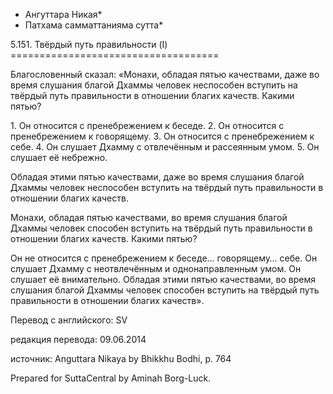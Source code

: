 * Ангуттара Никая*
* Патхама самматтанияма сутта*

5\.151\. Твёрдый путь правильности \(I\)
\=\=\=\=\=\=\=\=\=\=\=\=\=\=\=\=\=\=\=\=\=\=\=\=\=\=\=\=\=\=\=\=\=\=\=\=

Благословенный сказал: «Монахи, обладая пятью качествами, даже во время слушания благой Дхаммы человек неспособен вступить на твёрдый путь правильности в отношении благих качеств\. Какими пятью?

1\. Он относится с пренебрежением к беседе\.
2\. Он относится с пренебрежением к говорящему\.
3\. Он относится с пренебрежением к себе\.
4\. Он слушает Дхамму с отвлечённым и рассеянным умом\.
5\. Он слушает её небрежно\.

Обладая этими пятью качествами, даже во время слушания благой Дхаммы человек неспособен вступить на твёрдый путь правильности в отношении благих качеств\.

Монахи, обладая пятью качествами, во время слушания благой Дхаммы человек способен вступить на твёрдый путь правильности в отношении благих качеств\. Какими пятью?

Он не относится с пренебрежением к беседе… говорящему… себе\. Он слушает Дхамму с неотвлечённым и однонаправленным умом\. Он слушает её внимательно\. Обладая этими пятью качествами, во время слушания благой Дхаммы человек способен вступить на твёрдый путь правильности в отношении благих качеств»\.

Перевод с английского: SV

редакция перевода: 09\.06\.2014

источник: Anguttara Nikaya by Bhikkhu Bodhi, p\. 764

Prepared for SuttaCentral by Aminah Borg\-Luck\.